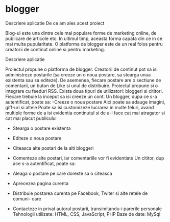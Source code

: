 # blogger
Descriere aplicatie
De ce am ales acest proiect

Blog-ul este una dintre cele mai populare forme de marketing online, de
publicare de articole etc. In ultimul timp, aceasta forma capata din ce in ce
mai multa pupularitate. O platforma de blogger este de un real folos pentru
creatorii de continut online si pentru marketing.

Descriere aplicatie

Proiectul propune o platforma de blogger. Creatorii de continut pot sa isi
administreze postarile (sa creeze un o noua postare, sa stearga unua existenta
sau sa editeze). De asemenea, fiecare postare are o sectiune de comentarii,
un buton de Like si unul de distribuire. Proiectul propune si o integrare cu
feeduri RSS.
Exista doua tipuri de utilizatori: bloggeri si cititori. Fiecare trebuie la
inceput sa isi creeze un cont.
Un blogger, dupa ce s-a autentificat, poate sa:
-Creeze o noua postare
Aici poate sa adauge imagini, giff-uri si altele
Poate sa isi customizeze lucrarea in multe feluri, avand multiple forme
de a isi evidentia continutul si de a-l face cat mai atragator si cat mai placut
publicului
- Stearga o postare existenta
- Editeze o noua postare
- Citeasca alte postari de la alti bloggeri
- Comenteze alte postari, iar comentariile vor fi evidentiate
Un cititor, dup ace s-a autentificat, poate sa:
- Aleaga o postare pe care doreste sa o citeasca
- Aprecezea pagina curenta

- Distribuie postarea curenta pe Facebook, Twiter si alte retele de comuni-
care

- Contacteze in privat autorul postarii, transimitandu-i parerile personale
Tehnologii utilizate: HTML, CSS, JavaScript, PHP
Baze de date: MySql
